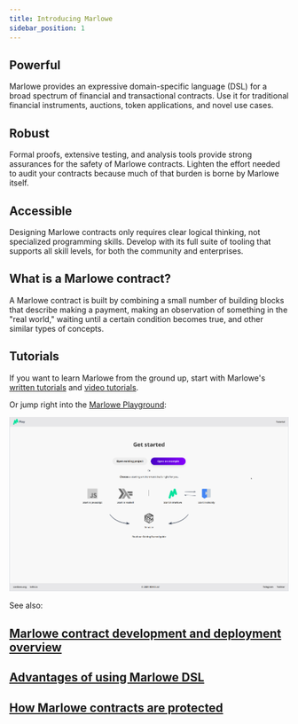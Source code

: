 ```yaml
---
title: Introducing Marlowe
sidebar_position: 1
---
```


## Powerful

Marlowe provides an expressive domain-specific language (DSL) for a broad spectrum of financial and transactional contracts. Use it for traditional financial instruments, auctions, token applications, and novel use cases. 

## Robust

Formal proofs, extensive testing, and analysis tools provide strong assurances for the safety of Marlowe contracts. Lighten the effort needed to audit your contracts because much of that burden is borne by Marlowe itself. 

## Accessible

Designing Marlowe contracts only requires clear logical thinking, not specialized programming skills. Develop with its full suite of tooling that supports all skill levels, for both the community and enterprises. 

## What is a Marlowe contract? 

A Marlowe contract is built by combining a small number of building blocks that describe making a payment, making an observation of something in the "real world," waiting until a certain condition becomes true, and other similar types of concepts. 

## Tutorials

If you want to learn Marlowe from the ground up, start with Marlowe's [written tutorials](tutorials/tutorials-overview.md) and [video tutorials](tutorials/videos.md). 

Or jump right into the [Marlowe Playground](https://play.marlowe-finance.io): 

[![Marlowe Playground](../static/img/landing-page-example.png)](https://play.marlowe-finance.io)

See also: 

## [Marlowe contract development and deployment overview](development/deployment-overview.md)

## [Advantages of using Marlowe DSL](development/dsl.md)

## [How Marlowe contracts are protected](development/platform.md#how-marlowe-contracts-are-protected)
